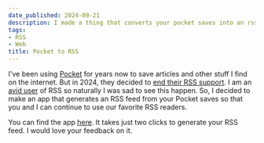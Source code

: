 ```yaml
---
date_published: 2024-09-21
description: I made a thing that converts your pocket saves into an rss feed
tags:
- RSS
- Web
title: Pocket to RSS
---
```


I've been using [Pocket](https://getpocket.com/) for years now to save articles and other stuff I find on the internet. But in 2024, they decided to [end their RSS support](https://www.reddit.com/r/firefox/comments/1czso6p/pockets_rss_feeds_have_been_discontinued/). I am an [avid user](https://dhariri.com/2023/rss-setup) of RSS so naturally I was sad to see this happen. So, I decided to make an app that generates an RSS feed from your Pocket saves so that you and I can continue to use our favorite RSS readers.

You can find the app [here](https://pocket-rss.com). It takes just two clicks to generate your RSS feed. I would love your feedback on it.
